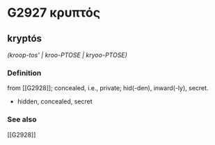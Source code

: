 # G2927 κρυπτός

## kryptós

_(kroop-tos' | kroo-PTOSE | kryoo-PTOSE)_

### Definition

from [[G2928]]; concealed, i.e., private; hid(-den), inward(-ly), secret.

- hidden, concealed, secret

### See also

[[G2928]]

